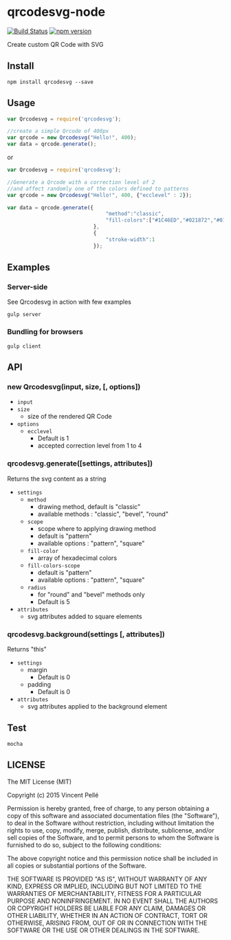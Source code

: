 qrcodesvg-node
===========

[![Build Status](https://travis-ci.org/pinchtools/qrcodesvg-node.svg)](https://travis-ci.org/pinchtools/qrcodesvg-node)
[![npm version](https://badge.fury.io/js/qrcodesvg.svg)](https://badge.fury.io/js/qrcodesvg)

Create custom QR Code with SVG

## Install

    npm install qrcodesvg --save

## Usage

```js
var Qrcodesvg = require('qrcodesvg');

//create a simple Qrcode of 400px
var qrcode = new Qrcodesvg("Hello!", 400);
var data = qrcode.generate();
```
or 

```js
var Qrcodesvg = require('qrcodesvg');

//Generate a Qrcode with a correction level of 2
//and affect randomly one of the colors defined to patterns
var qrcode = new Qrcodesvg("Hello!", 400, {"ecclevel" : 2});

var data = qrcode.generate({
                                "method":"classic",
                                "fill-colors":["#1C46ED","#021872","#0125C4"]
                            },
                            {
                                "stroke-width":1
                            });
```

## Examples

### Server-side

See Qrcodesvg in action with few examples

```
gulp server
```

### Bundling for browsers
```
gulp client
```

## API

### new Qrcodesvg(input, size, [, options])
- `input`
- `size`
  - size of the rendered QR Code
- `options`
  - `ecclevel`
    - Default is 1
    - accepted correction level from 1 to 4

### qrcodesvg.generate([settings, attributes])
  Returns the svg content as a string

- `settings`
  - `method`
    - drawing method, default is "classic"
    - available methods : "classic", "bevel", "round"
  - `scope`
    - scope where to applying drawing method
    - default is "pattern"
    - available options : "pattern", "square"
  - `fill-color`
    -  array of hexadecimal colors
  - `fill-colors-scope`
    - default is "pattern"
    - available options : "pattern", "square"
  - `radius`
    - for "round" and "bevel" methods only
    - Default is 5
- `attributes`
  - svg attributes added to square elements

### qrcodesvg.background(settings [, attributes])
Returns "this"

- `settings`
  - margin
    - Default is 0
  - padding
    - Default is 0
- `attributes`
  - svg attributes applied to the background element


## Test

```
mocha
```

## LICENSE

The MIT License (MIT)

Copyright (c) 2015 Vincent Pellé

Permission is hereby granted, free of charge, to any person obtaining a copy
of this software and associated documentation files (the "Software"), to deal
in the Software without restriction, including without limitation the rights
to use, copy, modify, merge, publish, distribute, sublicense, and/or sell
copies of the Software, and to permit persons to whom the Software is
furnished to do so, subject to the following conditions:

The above copyright notice and this permission notice shall be included in
all copies or substantial portions of the Software.

THE SOFTWARE IS PROVIDED "AS IS", WITHOUT WARRANTY OF ANY KIND, EXPRESS OR
IMPLIED, INCLUDING BUT NOT LIMITED TO THE WARRANTIES OF MERCHANTABILITY,
FITNESS FOR A PARTICULAR PURPOSE AND NONINFRINGEMENT. IN NO EVENT SHALL THE
AUTHORS OR COPYRIGHT HOLDERS BE LIABLE FOR ANY CLAIM, DAMAGES OR OTHER
LIABILITY, WHETHER IN AN ACTION OF CONTRACT, TORT OR OTHERWISE, ARISING FROM,
OUT OF OR IN CONNECTION WITH THE SOFTWARE OR THE USE OR OTHER DEALINGS IN
THE SOFTWARE.